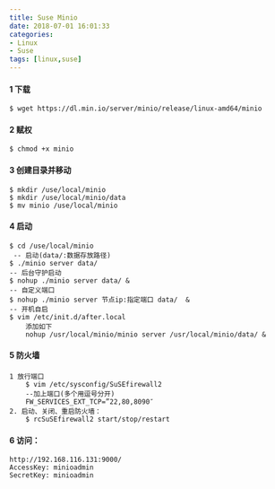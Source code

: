 ```yaml
---
title: Suse Minio
date: 2018-07-01 16:01:33
categories: 
- Linux 
- Suse
tags: [linux,suse]
---
```



#### 1 下载
	$ wget https://dl.min.io/server/minio/release/linux-amd64/minio
#### 2 赋权
	$ chmod +x minio
#### 3 创建目录并移动
	$ mkdir /use/local/minio
	$ mkdir /use/local/minio/data 
	$ mv minio /use/local/minio
#### 4  启动
	$ cd /use/local/minio
	 -- 启动(data/:数据存放路径)
	$ ./minio server data/
	-- 后台守护启动
	$ nohup ./minio server data/ &
	-- 自定义端口
	$ nohup ./minio server 节点ip:指定端口 data/  &
	-- 开机自启
	$ vim /etc/init.d/after.local
		添加如下
		nohup /usr/local/minio/minio server /usr/local/minio/data/ &
#### 5  防火墙
	1 放行端口
		$ vim /etc/sysconfig/SuSEfirewall2
		--加上端口(多个用逗号分开)
		FW_SERVICES_EXT_TCP=”22,80,8090″
	2. 启动、关闭、重启防火墙：
	    $ rcSuSEfirewall2 start/stop/restart
#### 6 访问：
	http://192.168.116.131:9000/
	AccessKey: minioadmin 
	SecretKey: minioadmin



